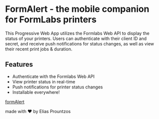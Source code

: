# FormAlert - the mobile companion for FormLabs printers

This Progressive Web App utilizes the Formlabs Web API to display the status of your printers. Users can authenticate with their client ID and secret, and receive push notifications for status changes, as well as view their recent print jobs & duration.

## Features
- Authenticate with the Formlabs Web API
- View printer status in real-time
- Push notifications for printer status changes
- Installable everywhere!

[formAlert](eliaspr0.github.io/formAlert)

made with ❤️ by Elias Prountzos
